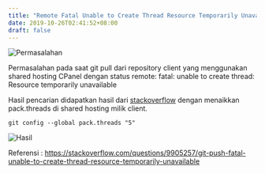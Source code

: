 ```yaml
---
title: "Remote Fatal Unable to Create Thread Resource Temporarily Unavailable"
date: 2019-10-26T02:41:52+08:00
draft: false
---
```


![Permasalahan](/img/remote-fatal-unable-to-create-thread-Resource-temporarily-unavailable.png)

Permasalahan pada saat git pull dari repository client yang menggunakan shared hosting CPanel dengan status remote: fatal: unable to create thread: Resource temporarily unavailable

Hasil pencarian didapatkan hasil dari [stackoverflow](https://stackoverflow.com/questions/9905257/git-push-fatal-unable-to-create-thread-resource-temporarily-unavailable) dengan menaikkan pack.threads di shared hosting milik client.

`git config --global pack.threads "5"`


![Hasil](/img/solusi-git-config.png)

Referensi :
https://stackoverflow.com/questions/9905257/git-push-fatal-unable-to-create-thread-resource-temporarily-unavailable